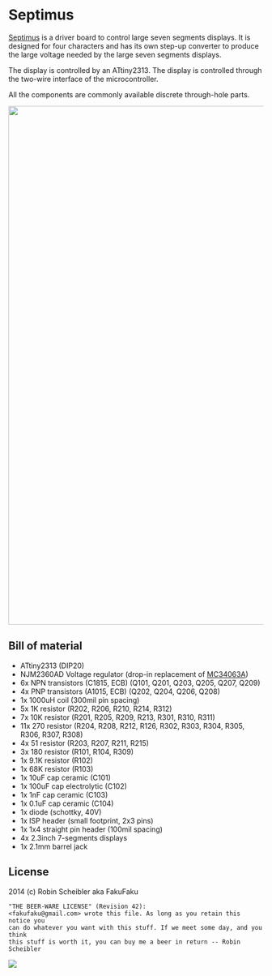 Septimus
========

[Septimus](https://en.wikipedia.org/wiki/Septimus_%28praenomen%29) is a driver
board to control large seven segments displays. It is designed for four
characters and has its own step-up converter to produce the large voltage
needed by the large seven segments displays.

The display is controlled by an ATtiny2313. The display is controlled through
the two-wire interface of the microcontroller.

All the components are commonly available discrete through-hole parts.

<img src="https://github.com/fakufaku/Septimus/raw/board.jpg" width=1024>

Bill of material
----------------

* ATtiny2313 (DIP20)
* NJM2360AD Voltage regulator (drop-in replacement of [MC34063A](http://www.ti.com/litv/slls636m))
* 6x NPN transistors (C1815, ECB) (Q101, Q201, Q203, Q205, Q207, Q209)
* 4x PNP transistors (A1015, ECB) (Q202, Q204, Q206, Q208)
* 1x 1000uH coil (300mil pin spacing)
* 5x 1K resistor (R202, R206, R210, R214, R312)
* 7x 10K resistor (R201, R205, R209, R213, R301, R310, R311)
* 11x 270 resistor (R204, R208, R212, R126, R302, R303, R304, R305, R306, R307, R308)
* 4x 51 resistor (R203, R207, R211, R215)
* 3x 180 resistor (R101, R104, R309)
* 1x 9.1K resistor (R102)
* 1x 68K resistor (R103)
* 1x 10uF cap ceramic (C101)
* 1x 100uF cap electrolytic (C102)
* 1x 1nF cap ceramic (C103)
* 1x 0.1uF cap ceramic (C104)
* 1x diode (schottky, 40V)
* 1x ISP header (small footprint, 2x3 pins)
* 1x 1x4 straight pin header (100mil spacing)
* 4x 2.3inch 7-segments displays
* 1x 2.1mm barrel jack

License
-------

2014 (c) Robin Scheibler aka FakuFaku

    "THE BEER-WARE LICENSE" (Revision 42):
    <fakufaku@gmail.com> wrote this file. As long as you retain this notice you
    can do whatever you want with this stuff. If we meet some day, and you think
    this stuff is worth it, you can buy me a beer in return -- Robin Scheibler

![](https://upload.wikimedia.org/wikipedia/commons/d/d5/BeerWare_Logo.svg)
